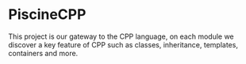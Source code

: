 # PiscineCPP

This project is our gateway to the CPP language, on each module we discover a key feature of CPP such as classes, inheritance, templates, containers and more.
